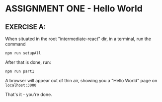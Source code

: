 # ASSIGNMENT ONE - Hello World


## EXERCISE A:
When situated in the root "intermediate-react" dir, in a terminal, run the command

`npm run setupAll`

After that is done, run:

`npm run part1`

A browser will appear out of thin air, showing you a "Hello World"
page on `localhost:3000`

That's it - you're done.

